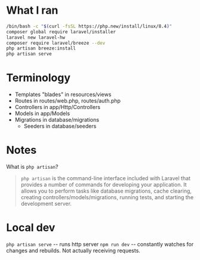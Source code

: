 # What I ran

```bash
/bin/bash -c "$(curl -fsSL https://php.new/install/linux/8.4)"
composer global require laravel/installer
laravel new laravel-hw
composer require laravel/breeze --dev
php artisan breeze:install
php artisan serve
```

# Terminology

* Templates "blades" in resources/views
* Routes in routes/web.php, routes/auth.php
* Controllers in app/Http/Controllers
* Models in app/Models
* Migrations in database/migrations
	* Seeders in database/seeders

# Notes

What is `php artisan`?

> `php artisan` is the command-line interface included with Laravel that 
provides a number of commands for developing your application. 
It allows you to perform tasks like database migrations, cache clearing, 
creating controllers/models/migrations, running tests, and starting the 
development server.

# Local dev

`php artisan serve` -- runs http server
`npm run dev` -- constantly watches for changes and rebuilds. Not actually receiving requests.